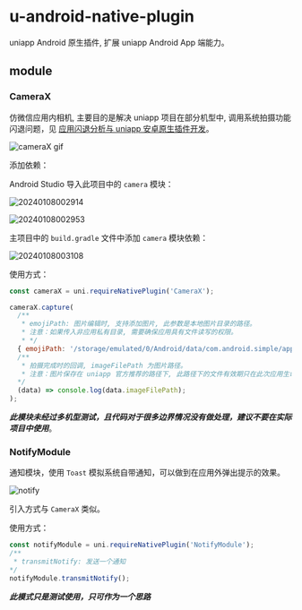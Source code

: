 # u-android-native-plugin

uniapp Android 原生插件, 扩展 uniapp Android App 端能力。

## module

### CameraX

仿微信应用内相机, 主要目的是解决 uniapp 项目在部分机型中, 调用系统拍摄功能闪退问题，见 [应用闪退分析与 uniapp 安卓原生插件开发]。

![cameraX gif](https://qkc148.bvimg.com/18470/a7b0db6a8f7131b6.gif)

添加依赖：

Android Studio 导入此项目中的 `camera` 模块：

![20240108002914](http://qkc148.bvimg.com/18470/30696d04613d3420.png)

![20240108002953](http://qkc148.bvimg.com/18470/3f9ec7c9da1062a6.png)

主项目中的 `build.gradle` 文件中添加 `camera` 模块依赖：

![20240108003108](http://qkc148.bvimg.com/18470/24e407ae40d12af4.png)

使用方式：

```js
const cameraX = uni.requireNativePlugin('CameraX');

cameraX.capture(
  /**
   * emojiPath: 图片编辑时, 支持添加图片, 此参数是本地图片目录的路径。
   * 注意：如果传入非应用私有目录, 需要确保应用具有文件读写的权限。
   * */
  { emojiPath: '/storage/emulated/0/Android/data/com.android.simple/apps/__UNI__7DCA9F7/doc/uniapp_save/' },
  /**
   * 拍摄完成时的回调, imageFilePath 为图片路径。
   * 注意：图片保存在 uniapp 官方推荐的路径下, 此路径下的文件有效期只在此次应用生命周期内, 重启应用文件会默认被删除。
  */
  (data) => console.log(data.imageFilePath);
);
```

***此模块未经过多机型测试，且代码对于很多边界情况没有做处理，建议不要在实际项目中使用***。

### NotifyModule

通知模块，使用 `Toast` 模拟系统自带通知，可以做到在应用外弹出提示的效果。

![notify](http://qkc148.bvimg.com/18470/932cf2370da9d520.gif)

引入方式与 `CameraX` 类似。

使用方式：

```js
const notifyModule = uni.requireNativePlugin('NotifyModule');
/**
 * transmitNotify: 发送一个通知
*/
notifyModule.transmitNotify();
```

***此模式只是测试使用，只可作为一个思路***

[应用闪退分析与 uniapp 安卓原生插件开发]: https://juejin.cn/post/7308219746830630938